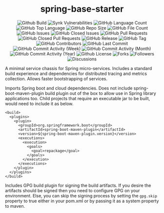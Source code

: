 <h1 style="text-align:center;font-weight: bold; margin-top: 20px; margin-bottom: 20px;">spring-base-starter </h1>

<p style="text-align:center;">

  <img alt="Github Build" src="https://img.shields.io/github/actions/workflow/status/Wilddiary/spring-base-starter/maven-release.yml" />
  <img alt="Synk Vulnerabilities" src="https://img.shields.io/snyk/vulnerabilities/github/Wilddiary/spring-base-starter" />
  <img alt="GitHub Language Count" src="https://img.shields.io/github/languages/count/Wilddiary/spring-base-starter" />
  <img alt="GitHub Top Language" src="https://img.shields.io/github/languages/top/Wilddiary/spring-base-starter" />
  <img alt="GitHub Repo Size" src="https://img.shields.io/github/repo-size/Wilddiary/spring-base-starter" />
  <img alt="GitHub File Count" src="https://img.shields.io/github/directory-file-count/Wilddiary/spring-base-starter" />
  <img alt="GitHub Issues" src="https://img.shields.io/github/issues/Wilddiary/spring-base-starter" />
  <img alt="GitHub Closed Issues" src="https://img.shields.io/github/issues-closed/Wilddiary/spring-base-starter" />
  <img alt="GitHub Pull Requests" src="https://img.shields.io/github/issues-pr/Wilddiary/spring-base-starter" />
  <img alt="GitHub Closed Pull Requests" src="https://img.shields.io/github/issues-pr-closed/Wilddiary/spring-base-starter" />
  <img alt="GitHub Release" src="https://img.shields.io/github/v/release/Wilddiary/spring-base-starter?date_order_by=created_at&sort=date" />
  <img alt="GitHub Tag" src="https://img.shields.io/github/v/tag/Wilddiary/spring-base-starter" />
  <img alt="GitHub Contributors" src="https://img.shields.io/github/contributors/Wilddiary/spring-base-starter" />
  <img alt="GitHub Last Commit" src="https://img.shields.io/github/last-commit/Wilddiary/spring-base-starter" />
  <img alt="GitHub Commit Activity (Week)" src="https://img.shields.io/github/commit-activity/w/Wilddiary/spring-base-starter" />
  <img alt="GitHub Commit Activity (Month)" src="https://img.shields.io/github/commit-activity/m/Wilddiary/spring-base-starter" />
  <img alt="GitHub Commit Activity (Year)" src="https://img.shields.io/github/commit-activity/y/Wilddiary/spring-base-starter" />
  <img alt="Github License" src="https://img.shields.io/github/license/Wilddiary/spring-base-starter" />
  <img alt="Forks" src="https://img.shields.io/github/forks/Wilddiary/spring-base-starter" />
  <img alt="Followers" src="https://img.shields.io/github/followers/Wilddiary" />
  <img alt="Discussions" src="https://img.shields.io/github/discussions/Wilddiary/spring-base-starter" />

</p>

A minimal service chassis for Spring micro-services. Includes a standard build experience and dependencies for distributed tracing and metrics collection. Allows faster bootstrapping of services.

Imports Spring boot and cloud dependencies. Does not include spring-boot-maven-plugin build plugin out of the box to allow use in Spring library applications too. Child projects that require an executable jar to be built, would need to include it as below.

```
<build>
  <plugins>
    <plugin>
      <groupId>org.springframework.boot</groupId>
      <artifactId>spring-boot-maven-plugin</artifactId>
      <version>${spring-boot-maven-plugin.version}</version>
      <executions>
        <execution>
          <goals>
            <goal>repackage</goal>
          </goals>
        </execution>
      </executions>
    </plugin>
  </plugins>
</build>
```

Includes GPG build plugin for signing the build artifacts. If you desire the artifacts should be signed then you need to configure GPG on your environment. Else, you can skip the signing process by setting the `gpg.skip` property to true either in your pom.xml or by passing it as a system property to maven.

